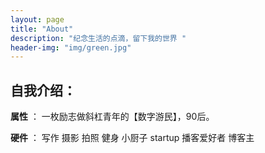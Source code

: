 ```yaml
---
layout: page
title: "About"
description: "纪念生活的点滴，留下我的世界 "
header-img: "img/green.jpg"
---
```


## 自我介绍：


**属性** ： 一枚励志做斜杠青年的【数字游民】，90后。



**硬件** ： 写作  摄影  拍照  健身  小厨子  startup  播客爱好者  博客主  
